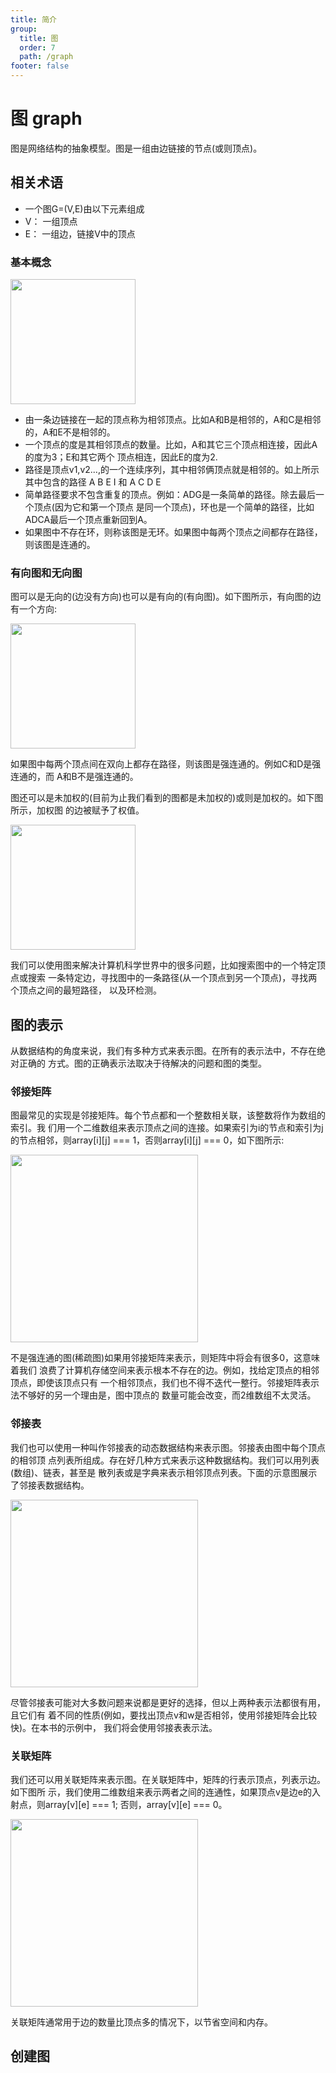 ```yaml
---
title: 简介
group:
  title: 图
  order: 7
  path: /graph 
footer: false
---
```

图 graph
===
图是网络结构的抽象模型。图是一组由边链接的节点(或则顶点)。
## 相关术语
+ 一个图G=(V,E)由以下元素组成
+ V： 一组顶点
+ E： 一组边，链接V中的顶点

### 基本概念
<a href='https://upload.junfengshow.com/foundation/docs/graph-1.png' target='_blank'>
  <img 
    src='https://upload.junfengshow.com/foundation/docs/graph-1.png'
    width='200'
  />
</a>

+ 由一条边链接在一起的顶点称为相邻顶点。比如A和B是相邻的，A和C是相邻的，A和E不是相邻的。
+ 一个顶点的度是其相邻顶点的数量。比如，A和其它三个顶点相连接，因此A的度为3；E和其它两个
顶点相连，因此E的度为2.
+ 路径是顶点v1,v2...,的一个连续序列，其中相邻俩顶点就是相邻的。如上所示其中包含的路径
A B E I 和 A C D E
+ 简单路径要求不包含重复的顶点。例如：ADG是一条简单的路径。除去最后一个顶点(因为它和第一个顶点
是同一个顶点)，环也是一个简单的路径，比如ADCA最后一个顶点重新回到A。
+ 如果图中不存在环，则称该图是无环。如果图中每两个顶点之间都存在路径，则该图是连通的。

### 有向图和无向图
图可以是无向的(边没有方向)也可以是有向的(有向图)。如下图所示，有向图的边有一个方向:
>
<a href='https://upload.junfengshow.com/foundation/docs/graph-2.png' target='_blank'>
  <img 
    src='https://upload.junfengshow.com/foundation/docs/graph-2.png'
    width='200'
  />
</a>

如果图中每两个顶点间在双向上都存在路径，则该图是强连通的。例如C和D是强连通的，而
A和B不是强连通的。

图还可以是未加权的(目前为止我们看到的图都是未加权的)或则是加权的。如下图所示，加权图
的边被赋予了权值。
>
<a href='https://upload.junfengshow.com/foundation/docs/graph-3.png' target='_blank'>
  <img 
    src='https://upload.junfengshow.com/foundation/docs/graph-3.png'
    width='200'
  />
</a>

我们可以使用图来解决计算机科学世界中的很多问题，比如搜索图中的一个特定顶点或搜索 一条特定边，寻找图中的一条路径(从一个顶点到另一个顶点)，寻找两个顶点之间的最短路径， 以及环检测。

## 图的表示
从数据结构的角度来说，我们有多种方式来表示图。在所有的表示法中，不存在绝对正确的
方式。图的正确表示法取决于待解决的问题和图的类型。

### 邻接矩阵
图最常见的实现是邻接矩阵。每个节点都和一个整数相关联，该整数将作为数组的索引。我 们用一个二维数组来表示顶点之间的连接。如果索引为i的节点和索引为j的节点相邻，则array[i][j] === 1，否则array[i][j] === 0，如下图所示:

>
<a href='https://upload.junfengshow.com/foundation/docs/graph-4.png' target='_blank'>
  <img 
    src='https://upload.junfengshow.com/foundation/docs/graph-4.png'
    width='300'
  />
</a>

不是强连通的图(稀疏图)如果用邻接矩阵来表示，则矩阵中将会有很多0，这意味着我们 浪费了计算机存储空间来表示根本不存在的边。例如，找给定顶点的相邻顶点，即使该顶点只有 一个相邻顶点，我们也不得不迭代一整行。邻接矩阵表示法不够好的另一个理由是，图中顶点的 数量可能会改变，而2维数组不太灵活。

### 邻接表

我们也可以使用一种叫作邻接表的动态数据结构来表示图。邻接表由图中每个顶点的相邻顶 点列表所组成。存在好几种方式来表示这种数据结构。我们可以用列表(数组)、链表，甚至是 散列表或是字典来表示相邻顶点列表。下面的示意图展示了邻接表数据结构。
>
<a href='https://upload.junfengshow.com/foundation/docs/graph-5.png' target='_blank'>
  <img 
    src='https://upload.junfengshow.com/foundation/docs/graph-5.png'
    width='300'
  />
</a>

尽管邻接表可能对大多数问题来说都是更好的选择，但以上两种表示法都很有用，且它们有 着不同的性质(例如，要找出顶点v和w是否相邻，使用邻接矩阵会比较快)。在本书的示例中， 我们将会使用邻接表表示法。
### 关联矩阵
我们还可以用关联矩阵来表示图。在关联矩阵中，矩阵的行表示顶点，列表示边。如下图所 示，我们使用二维数组来表示两者之间的连通性，如果顶点v是边e的入射点，则array[v][e] === 1; 否则，array[v][e] === 0。
>
<a href='https://upload.junfengshow.com/foundation/docs/graph-6.png' target='_blank'>
  <img 
    src='https://upload.junfengshow.com/foundation/docs/graph-6.png'
    width='300'
  />
</a>

关联矩阵通常用于边的数量比顶点多的情况下，以节省空间和内存。

## 创建图
